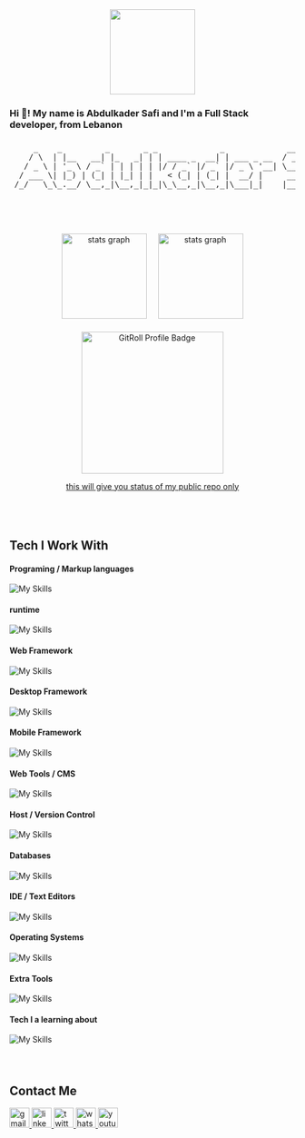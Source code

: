 <div align="center" style="width: 100% ;display: flex; justify-content: center; align-item: center; gap: 20px;">
  <a href="https://techforpalestine.org/learn-more" target="_blank">
    <img src="https://raw.githubusercontent.com/Safouene1/support-palestine-banner/master/banner-support.svg" height="150" />
  </a>
</div>

###

<h3 align="left">Hi 👋! My name is Abdulkader Safi and I'm a Full Stack developer, from Lebanon</h3>

###

<p align="center">
  <pre>
     _    _         _       _ _             _             ____         __ _ 
    / \  | |__   __| |_   _| | | ____ _  __| | ___ _ __  / ___|  __ _ / _(_)
   / _ \ | '_ \ / _` | | | | | |/ / _` |/ _` |/ _ \ '__| \___ \ / _` | |_| |
  / ___ \| |_) | (_| | |_| | |   < (_| | (_| |  __/ |     ___) | (_| |  _| |
 /_/   \_\_.__/ \__,_|\__,_|_|_|\_\__,_|\__,_|\___|_|    |____/ \__,_|_| |_|
  </pre>
</p>

###

<br clear="both">

###

<div align="center" style="width: 100% ;display: flex; justify-content: center; align-item: center; gap: 20px;">
  <img src="https://github-readme-stats.vercel.app/api?username=Abdulkader-Safi&hide_title=false&hide_rank=false&show_icons=true&include_all_commits=true&count_private=true&disable_animations=false&theme=dracula&locale=en&hide_border=false" height="150" alt="stats graph"  />
  <img src="https://github-readme-streak-stats.herokuapp.com/?user=Abdulkader-Safi&locale=en&&theme=dracula" height="150" alt="stats graph"  />
</div>

###

<div align="center" style="width: 100% ;display: flex; justify-content: center; align-item: center; gap: 20px;">
  <a href="https://gitroll.io/profile/uVPDQgIiHu7bQQhYjjI85s7yFuy52" target="_blank">
    <img src="https://gitroll.io/api/badges/profiles/v1/uVPDQgIiHu7bQQhYjjI85s7yFuy52" alt="GitRoll Profile Badge" height="250"/>
    <p> this will give you status of my public repo only</p>
  </a>
</div>

###

<br clear="both">

## Tech I Work With

#### Programing / Markup languages

![My Skills](https://skillicons.dev/icons?i=html,css,js,ts,java,dart,lua,markdown)

#### runtime

![My Skills](https://skillicons.dev/icons?i=bun,nodejs)

#### Web Framework

![My Skills](https://skillicons.dev/icons?i=react,bootstrap,tailwind,next,nest,express,hono)

#### Desktop Framework

![My Skills](https://skillicons.dev/icons?i=electron)

#### Mobile Framework

![My Skills](https://skillicons.dev/icons?i=react,flutter)

#### Web Tools / CMS

![My Skills](https://skillicons.dev/icons?i=redux,prisma,vite,wordpress,strapi)

#### Host / Version Control

![My Skills](https://skillicons.dev/icons?i=git,github,aws,netlify,vercel)

#### Databases

![My Skills](https://skillicons.dev/icons?i=mongo,postgres,mysql,firebase,supabase)

#### IDE / Text Editors

![My Skills](https://skillicons.dev/icons?i=vscode,vim,neovim,androidstudio)

#### Operating Systems

![My Skills](https://skillicons.dev/icons?i=linux,ubuntu,arch,windows,apple)

#### Extra Tools

![My Skills](https://skillicons.dev/icons?i=docker,figma,arduino,obsidian,postman)

#### Tech I a learning about

![My Skills](https://skillicons.dev/icons?i=go,rust,tauri,spring,vue,htmx,graphql,jest,threejs,odoo)

###

<br clear="both">

## Contact Me

<div align="left">
  <a href="mailto:safi.abdulkader@gmai.com" target="_blank">
    <img src="https://img.shields.io/static/v1?message=Gmail&logo=gmail&label=&color=D14836&logoColor=white&labelColor=&style=for-the-badge" height="35" alt="gmail logo"  />
  </a>
  <a href="https://linkedin.com/in/abdulkader-safi" target="_blank">
    <img src="https://img.shields.io/static/v1?message=LinkedIn&logo=linkedin&label=&color=0077B5&logoColor=white&labelColor=&style=for-the-badge" height="35" alt="linkedin logo"  />
  </a>
  <a href="https://twitter.com/AbdulkaderSafi" target="_blank">
    <img src="https://img.shields.io/static/v1?message=X/TWITTER&logo=x&label=&color=000&logoColor=white&labelColor=&style=for-the-badge" height="35" alt="twitter logo"  />
  </a>
  <a href="https://wa.me/96560787763" target="_blank">
    <img src="https://img.shields.io/static/v1?message=Whatsapp&logo=whatsapp&label=&color=25D366&logoColor=white&labelColor=&style=for-the-badge" height="35" alt="whatsapp logo"  />
  </a>
  <a href="https://www.youtube.com/@abdulkadersafi" target="_blank">
    <img src="https://img.shields.io/static/v1?message=Youtube&logo=youtube&label=&color=FF0001&logoColor=white&labelColor=&style=for-the-badge" height="35" alt="youtube logo"  />
  </a>
</div>

###

<br clear="both">
